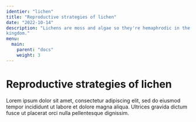 ```yaml
---
identier: "lichen"
title: "Reproductive strategies of lichen"
date: "2022-10-14"
description: "Lichens are moss and algae so they're hemaphrodic in the plant
kingdom."
menu:
  main:
    parent: "docs"
    weight: 3
---
```


# Reproductive strategies of lichen

Lorem ipsum dolor sit amet, consectetur adipiscing elit, sed do eiusmod
tempor incididunt ut labore et dolore magna aliqua. Ultrices gravida dictum
fusce ut placerat orci nulla pellentesque dignissim.
